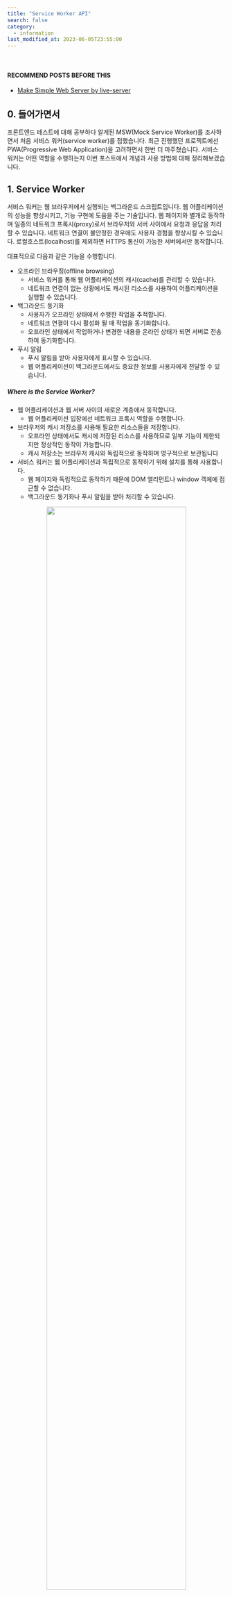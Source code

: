 ```yaml
---
title: "Service Worker API"
search: false
category:
  - information
last_modified_at: 2023-06-05T23:55:00
---
```


<br/>

#### RECOMMEND POSTS BEFORE THIS

* [Make Simple Web Server by live-server][live-server-link]

## 0. 들어가면서

프론트엔드 테스트에 대해 공부하다 알게된 MSW(Mock Service Worker)를 조사하면서 처음 서비스 워커(service worker)를 접했습니다. 
최근 진행했던 프로젝트에선 PWA(Progressive Web Application)을 고려하면서 한번 더 마주쳤습니다. 
서비스 워커는 어떤 역할을 수행하는지 이번 포스트에서 개념과 사용 방법에 대해 정리해보겠습니다. 

## 1. Service Worker

서비스 워커는 웹 브라우저에서 실행되는 백그라운드 스크립트입니다. 
웹 어플리케이션의 성능을 향상시키고, 기능 구현에 도움을 주는 기술입니다. 
웹 페이지와 별개로 동작하며 일종의 네트워크 프록시(proxy)로서 브라우저와 서버 사이에서 요청과 응답을 처리할 수 있습니다. 
네트워크 연결이 불안정한 경우에도 사용자 경험을 향상시킬 수 있습니다. 
로컬호스트(localhost)를 제외하면 HTTPS 통신이 가능한 서버에서만 동작합니다. 

대표적으로 다음과 같은 기능을 수행합니다.

* 오프라인 브라우징(offline browsing)
    * 서비스 워커를 통해 웹 어플리케이션의 캐시(cache)를 관리할 수 있습니다.
    * 네트워크 연결이 없는 상황에서도 캐시된 리소스를 사용하여 어플리케이션을 실행할 수 있습니다.
* 백그라운드 동기화
    * 사용자가 오프라인 상태에서 수행한 작업을 추적합니다.
    * 네트워크 연결이 다시 활성화 될 때 작업을 동기화합니다.
    * 오프라인 상태에서 작업하거나 변경한 내용을 온라인 상태가 되면 서버로 전송하여 동기화합니다.
* 푸시 알림
    * 푸시 알림을 받아 사용자에게 표시할 수 있습니다.
    * 웹 어플리케이션이 백그라운드에서도 중요한 정보를 사용자에게 전달할 수 있습니다.

##### Where is the Service Worker?

* 웹 어플리케이션과 웹 서버 사이의 새로운 계층에서 동작합니다.
    * 웹 어플리케이션 입장에선 네트워크 프록시 역할을 수행합니다.
* 브라우저의 캐시 저장소를 사용해 필요한 리소스들을 저장합니다.
    * 오프라인 상태에서도 캐시에 저장된 리소스를 사용하므로 일부 기능이 제한되지만 정상적인 동작이 가능합니다.
    * 캐시 저장소는 브라우저 캐시와 독립적으로 동작하며 영구적으로 보관됩니다
* 서비스 워커는 웹 어플리케이션과 독립적으로 동작하기 위해 설치를 통해 사용합니다.
    * 웹 페이지와 독립적으로 동작하기 때문에 DOM 엘리먼트나 window 객체에 접근할 수 없습니다. 
    * 백그라운드 동기화나 푸시 알림을 받아 처리할 수 있습니다.

<p align="center">
    <img src="/images/service-worker-api-1.JPG" width="80%" class="image__border">
</p>

## 2. Service Worker Lifecycle and States

서비스 워커는 설치에서 활성화까지 아래와 같은 상태를 거치게 됩니다. 

1. installing
    * `navigator.serviceWorker.register()` 함수 호출에 의해 설치가 시작됩니다.
    * 서비스 워커는 installing 상태가 되며 install 이벤트 콜백 함수가 실행됩니다.
    * 해당 콜백 함수에서 필요한 리소스를 사전에 캐시에 저장하는 등의 작업을 처리합니다.
    * 설치에 실패하는 경우 redundant 상태로 변경됩니다.
1. installed / waiting
    * 서비스 워커 설치가 완료되면 installed 상태가 됩니다.
    * 현재 활성화 된 서비스 워커가 없다면 activating 상태가 됩니다.
    * 현재 활성화 된 서비스 워커가 있다면 waiting 상태가 됩니다.
    * 현재 서비스 워커가 동작 중에 정지되는 것을 방지하고자 제어 중인 모든 웹 어플리케이션이 종료되면 대기 중인 새로운 워커로 변경됩니다.
    * `skipWaiting()` 함수를 통해 대기 상태 없이 즉시 새로운 서비스 워커를 사용할 수도 있습니다.
1. activating
    * 서비스 워커가 활성화되기 전 상태이며 activate 이벤트 콜백 함수가 실행됩니다.
    * HTML 문서가 서비스 워커에 의해 제어되려면 리로드(reload)되어야 하지만, `client.claim()` 함수 호출을 통해 리로드 없이 재정의할 수 있습니다.
1. activated
    * 서비스 워커가 활성화 된 상태이며 이 시점부터 fetch, push, sync 등의 이벤트 콜백을 받아 처리할 수 있습니다.
1. redundant
    * 서비스 워커가 설치 중 실패하거나 새로운 버전으로 교체되면 redundant 상태가 됩니다.
    * redundant 상태의 서비스 워커는 앱에 아무런 영향을 미치지 못 합니다.

<p align="center">
    <img src="/images/service-worker-api-2.JPG" width="80%" class="image__border">
</p>

## 3. Practice

서비스 워커는 이벤트 기반으로 동작합니다. 
이번 포스트에선 간단하게 fetch 이벤트를 통해 이미지를 캐싱하는 예제를 다뤄보겠습니다. 
아래 목록은 서비스 워커에서 다룰 수 있는 이벤트 종류입니다.

* Lifecycle Events
    * install
    * activate
* Legacy Events
    * message
    * messageerror
* Functional Events
    * fetch
    * sync
    * push
    * notificationclick
    * notificationclose
    * canmakepayment
    * paymentrequest

### 3.1. index HTML

* HTML 문서 마지막 부분에서 regsiterServiceWorker 함수를 호출해 서비스 워커를 등록합니다.
    * 서비스 워커는 프로젝트 폴더에 `service-worker.js` 스크립트 파일로 존재합니다.
* 두 개의 버튼이 존재하며 각 버튼은 다음과 같은 동작을 수행합니다.
    * `Clear Cache` 버튼 - 브라우저 캐시를 삭제합니다.
    * `Cat Image` 버튼 - 고양이 이미지를 서버로부터 받아서 보여줍니다.

```html
<html lang="en">

<head>
    <meta charset="UTF-8">
    <meta http-equiv="X-UA-Compatible" content="IE=edge">
    <meta name="viewport" content="width=device-width, initial-scale=1.0">
    <link rel="stylesheet" href="./style.css">
    <title>Document</title>
</head>

<body>
    <main>
        <div class="image">
            <img id="cat-image" src="https://cdn2.thecatapi.com/images/3k0.jpg" alt="cat">
        </div>
        <div class="buttons">
            <button onclick="clearCache()">Clear Cache</button>
            <button onclick="fetchCat()">Cat Image</button>
        </div>
    </main>
</body>

<script>
    function regsiterServiceWorker() {
        if ('serviceWorker' in navigator) {
            navigator.serviceWorker
                .register('./service-worker.js')
                .then(function (registration) {
                    if (registration.active && !navigator.serviceWorker.controller) {
                        window.location.reload();
                    }
                    console.log('register service worker - ', serviceWorker);
                });
        }
    }

    function clearCache() {
        if ('caches' in window) {
            return caches.keys()
                .then(function (keyList) {
                    console.log(keyList)
                    return Promise.all(keyList.map(function (key) {
                        return caches.delete(key);
                    }));
                })
        }
        return Promise.resolve();
    }

    function fetchCat() {
        fetch('https://api.thecatapi.com/v1/images/search?limit=1')
            .then(response => response.json())
            .then(data => {
                const catImage = document.querySelector("#cat-image");
                catImage.src = data[0].url;
            })
            .catch(error => console.log(error));
    }

    regsiterServiceWorker();
</script>

</html>
```

### 3.2. service-worker Script

서비스 워커에서 다음과 같은 이벤트를 처리합니다.

* install event
    * 서비스 워커를 설치 완료 전에 로그를 출력합니다.
* activate event
    * 서비스 워커가 활성화 상태 전에 로그를 출력합니다.
    * clients.claim() 함수를 호출하여 리로드 없이 서비스 워커를 활성화합니다.
* fetch event
    * 네트워크 요청 이벤트를 처리합니다.
    * 캐시에 데이터가 존재하면 이를 반환합니다.
    * 캐시에 데이터가 존재하지 않으면 서버에 요청 후 응답을 캐시에 저장하고 이를 반환합니다.

```js
self.addEventListener('install', event => {
    console.log('[Service Worker] install');
});

self.addEventListener('activate', event => {
    console.log('[Service Worker] activate');
    clients.claim();
});

self.addEventListener('fetch', fetchHandler);

function fetchHandler(event) {
    const { request } = event;
    console.log("[Service Worker] fetch ", request);
    event.respondWith(
        caches.match(request)
            .then(response => {
                return response || fetchAndCaching(request);
            })
    );
}

function fetchAndCaching(request) {
    return fetch(request)
        .then(response =>
            caches.open('my-cache')
                .then(cache => {
                    cache.put(request, response.clone());
                    return response;
                })
                .catch(error => console.log(error))
        );
}
```

### 3.3. Run Web Server

[live-server][live-server-link] 명령어를 통해 로컬 머신에서 간단하게 웹 서버를 실행합니다.

```
$ live-server             

Serving "/Users/junhyunk/Desktop/2023-06-05-service-worker-api" at http://127.0.0.1:8080
Ready for changes
GET /favicon.ico 404 1.793 ms - 150
```

##### Result of Practice

* 

<p align="center">
    <img src="/images/service-worker-api-3.gif" width="100%" class="image__border">
</p>

## CLOSING

CRA(Create React App)을 사용해 만든 리액트 어플리케이션은 `WorkBox`를 통해 서비스 워커를 지원합니다. 

#### TEST CODE REPOSITORY

* <>

#### REFERENCE

* <https://developer.mozilla.org/en-US/docs/Web/API/Service_Worker_API>
* <https://developer.mozilla.org/en-US/docs/Web/API/Service_Worker_API/Using_Service_Workers>
* <https://developer.mozilla.org/en-US/docs/Web/API/Cache>
* <https://web.dev/service-worker-lifecycle/>
* <https://www.w3.org/TR/service-workers/#execution-context-events>
* <https://www.oreilly.com/library/view/building-progressive-web/9781491961643/ch04.html>
* <https://fe-developers.kakaoent.com/2022/221208-service-worker/>
* <https://jdh5202.tistory.com/817>
* <https://so-so.dev/web/service-worker/>
* <https://www.happykoo.net/@happykoo/posts/176>
* <https://www.happykoo.net/@happykoo/posts/178>
* <https://github.com/lukejacksonn/servor/issues/30>
* <https://stackoverflow.com/questions/33704791/how-do-i-uninstall-a-service-worker>
* <https://stackoverflow.com/questions/70331036/why-service-workers-fetch-event-handler-not-being-called-but-still-worked>
* <https://stackoverflow.com/questions/51597231/register-service-worker-after-hard-refresh/66816077#66816077>
* <https://www.youtube.com/watch?v=jVfXiv03y5c>

[live-server-link]: https://junhyunny.github.io/information/live-server/